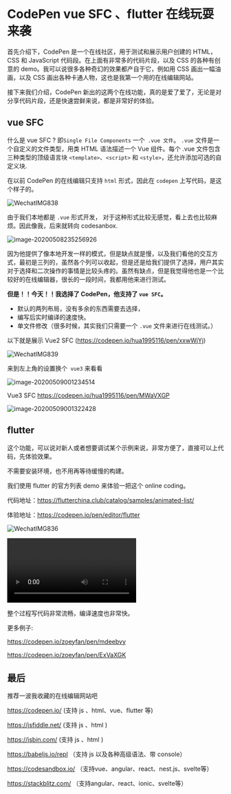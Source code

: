 # CodePen vue SFC 、flutter 在线玩耍来袭

首先介绍下，CodePen 是一个在线社区，用于测试和展示用户创建的 HTML，CSS 和 JavaScript 代码段。在上面有非常多的代码片段，以及 CSS 的各种有创意的 demo。我可以说很多各种奇幻的效果都产自于它，例如用 CSS 画出一幅油画，以及 CSS 画出各种卡通人物，这也是我第一个用的在线编辑网站。

接下来我们介绍，CodePen 新出的这两个在线功能，真的是爱了爱了，无论是对分享代码片段，还是快速尝鲜来说，都是非常好的体验。

## vue SFC

什么是 vue SFC ? 即`Single File Components` 一个` .vue 文件`。 `.vue` 文件是一个自定义的文件类型，用类 HTML 语法描述一个 Vue 组件。每个 .vue 文件包含三种类型的顶级语言块 `<template>`、`<script>` 和 `<style>`，还允许添加可选的自定义块.

在以前 CodePen 的在线编辑只支持 `html` 形式，因此在 `codepen` 上写代码，是这个样子的。

![WechatIMG838](https://s3.qiufeng.blue/blog/WechatIMG838.png)

由于我们本地都是 `.vue` 形式开发， 对于这种形式比较无感觉，看上去也比较麻烦。因此像我，后来就转向 codesanbox.

![image-20200508235256926](https://s3.qiufeng.blue/blog/image-20200508235256926.png)

因为他提供了像本地开发一样的模式，但是缺点就是慢，以及我们看他的交互方式，最初是三列的，虽然各个列可以收起，但是还是给我们提供了选择，用户其实对于选择和二次操作的事情是比较头疼的。虽然有缺点，但是我觉得他也是一个比较好的在线编辑器，很长的一段时间，我都用他来进行测试。

**但是！！今天！！我选择了 CodePen，他支持了 `vue SFC`。**

- 默认的两列布局，没有多余的东西需要去选择，
- 编写后实时编译的速度快。
- 单文件修改（很多时候，其实我们只需要一个 `.vue` 文件来进行在线测试。）

以下就是展示 Vue2 SFC (https://codepen.io/hua1995116/pen/xxwWjYj) 

![WechatIMG839](https://s3.qiufeng.blue/blog/WechatIMG839.png)

来到左上角的设置换个` vue3` 来看看

![image-20200509001234514](https://s3.qiufeng.blue/blog/image-20200509001234514.png)

Vue3 SFC https://codepen.io/hua1995116/pen/MWaVXGP

![image-20200509001322428](https://s3.qiufeng.blue/blog/image-20200509001322428.png)

## flutter

这个功能，可以说对新人或者想要调试某个示例来说，非常方便了，直接可以上代码，先体验效果。

不需要安装环境，也不用再等待缓慢的构建。

我们使用 flutter 的官方列表 demo 来体验一把这个 online coding。

代码地址：https://flutterchina.club/catalog/samples/animated-list/

体验地址：https://codepen.io/pen/editor/flutter


![WechatIMG836](https://s3.qiufeng.blue/blog/WechatIMG836.png)

<video src="/Users/huayifeng/Downloads/flutter.mp4"></video>


整个过程写代码非常流畅，编译速度也非常快。

更多例子:

https://codepen.io/zoeyfan/pen/mdeebvy

https://codepen.io/zoeyfan/pen/ExVaXGK

## 最后

推荐一波我收藏的在线编辑网站吧

https://codepen.io/ (支持 js 、html、vue、flutter 等)

https://jsfiddle.net/ (支持 js 、html )

https://jsbin.com/ (支持 js 、html )

https://babeljs.io/repl （支持 js 以及各种高级语法、带 console）

https://codesandbox.io/ （支持vue、angular、react、nest.js、svelte等）

https://stackblitz.com/ （支持angular、react、ionic、svelte等）
